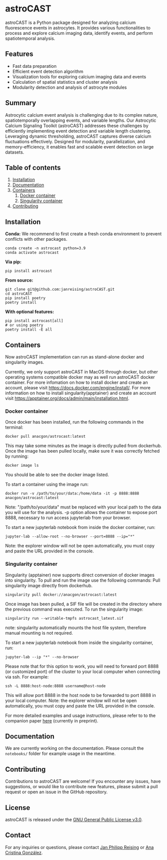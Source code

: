 # astroCAST

astroCAST is a Python package designed for analyzing calcium fluorescence events in astrocytes. It provides various functionalities to process and explore calcium imaging data, identify events, and perform spatiotemporal analysis.

## Features

- Fast data preparation
- Efficient event detection algorithm
- Visualization tools for exploring calcium imaging data and events
- Calculation of spatial statistics and cluster analysis
- Modularity detection and analysis of astrocyte modules

## Summary
Astrocytic calcium event analysis is challenging due to its complex nature, spatiotemporally overlapping events, and variable lengths. Our Astrocytic Calcium Signaling Toolkit (astroCAST) addresses these challenges by efficiently implementing event detection and variable length clustering. Leveraging dynamic thresholding, astroCAST captures diverse calcium fluctuations effectively. Designed for modularity, parallelization, and memory-efficiency, it enables fast and scalable event detection on large datasets.

## Table of contents
1. [Installation](#installation)
2. [Documentation](#documentation)
3. [Containers](#containers)
    1. [Docker container](#docker-container)
    2. [Singularity container](#singularity-container)
4. [Contributing](#contributing)

## Installation

**Conda:**
We recommend to first create a fresh conda environment to prevent conflicts with other packages.
```shell
conda create -n astrocast python=3.9
conda activate astrocast
```

**Via pip:**
```shell
pip install astrocast
```

**From source:**
```shell
git clone git@github.com:janreising/astroCAST.git
cd astroCAST
pip install poetry
poetry install
```

**With optional features:**
```shell
pip install astrocast[all]
# or using poetry
poetry install -E all
```

## Containers<a name="containers">
Now astroCAST implementation can run as stand-alone docker and singularity images.

Currently, we only support astroCAST in MacOS through docker, but other operating systems compatible docker may as well run astroCAST docker container. For more infomation on how to install docker and create an account, please visit https://docs.docker.com/engine/install/. For more information on how to install singularity(apptainer) and create an account visit https://apptainer.org/docs/admin/main/installation.html.

### Docker container<a name="docker-container">
Once docker has been installed, run the following commands in the terminal:
```shell
docker pull anacgon/astrocast:latest
```
This may take some minutes as the image is directly pulled from dockerhub. Once the image has been pulled locally, make sure it was correctly fetched by running:
```shell
docker image ls
```
You should be able to see the docker image listed.

To start a container using the image run:
```shell
docker run -v /path/to/your/data:/home/data -it -p 8888:8888 anacgon/astrocast:latest 
```
Note: "/path/to/your/data" must be replaced with your local path to the data you will use for the analysis. -p option allows the container to expose port 8888, necessary to run access jupyterlab from your browser.

To start a new jupyterlab notebook from inside the docker container, run:
```shell
jupyter-lab --allow-root --no-browser --port=8888 --ip="*"
```
Note: the explorer window will not be open automatically, you must copy and paste the URL provided in the console.

### Singularity container<a name="singularity">
Singularity (apptainer) now supports direct conversion of docker images into singularity. To pull and run the image use the following commands:
Pull singularity image directly from dockerhub.
```shell
singularity pull docker://anacgon/astrocast:latest
```
Once image has been pulled, a SIF file will be created in the directory where the previous command was executed. To run the singularity image:

```shell
singularity run --writable-tmpfs astrocast_latest.sif
```
note: singularity automatically mounts the host file system, therefore manual mounting is not required.

To start a new jupyterlab notebook from inside the singularity container, run:
```shell
jupyter-lab --ip "*" --no-browser
```
Please note that for this option to work, you will need to forward port 8888 (or customized port) of the cluster to your local computer when connecting via ssh. For example:

```shell
ssh -L 8888:host-node:8888 username@host-node
```

This will allow port 8888 in the host node to be forwarded to port 8888 in your local computer. 
Note: the explorer window will not be open automatically, you must copy and paste the URL provided in the console.

For more detailed examples and usage instructions, please refer to to the companion paper [here](https://papers.ssrn.com/sol3/papers.cfm?abstract_id=4491483) (currently in preprint).

## Documentation<a name="documentation">
[//]: # (The documentation for astroCAST can be found here.)
We are currently working on the documentation. Please consult the `notebooks/` folder for example usage in the meantime.

## Contributing<a name="contributing">
Contributions to astroCAST are welcome! If you encounter any issues, have suggestions, or would like to contribute new features, please submit a pull request or open an issue in the GitHub repository.

## License
astroCAST is released under the [GNU General Public License v3.0](https://www.gnu.org/licenses/gpl-3.0.en.html).

## Contact
For any inquiries or questions, please contact [Jan Philipp Reising](mailto:jan.reising@ki.se) or [Ana Cristina González](mailto:ana.cristina.gonzalez.sanchez@ki.se).
